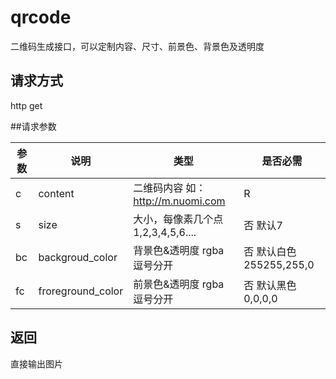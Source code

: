 # qrcode
二维码生成接口，可以定制内容、尺寸、前景色、背景色及透明度

## 请求方式
http get

##请求参数

参数  | 说明 | 类型  | 是否必需  
---|---|---|---
c | content | 二维码内容 如：http://m.nuomi.com | R
s | size | 大小，每像素几个点 1,2,3,4,5,6.... | 否 默认7
bc | backgroud_color | 背景色&透明度 rgba 逗号分开 | 否 默认白色 255255,255,0
fc | froreground_color | 前景色&透明度 rgba 逗号分开 | 否 默认黑色 0,0,0,0

## 返回
直接输出图片 
